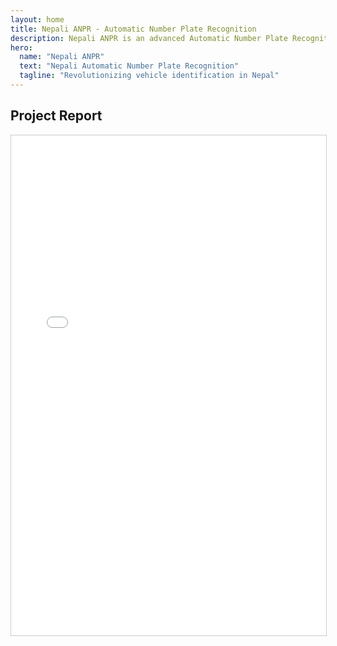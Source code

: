 ```yaml
---
layout: home
title: Nepali ANPR - Automatic Number Plate Recognition
description: Nepali ANPR is an advanced Automatic Number Plate Recognition system designed for Nepali vehicles.
hero:
  name: "Nepali ANPR"
  text: "Nepali Automatic Number Plate Recognition"
  tagline: "Revolutionizing vehicle identification in Nepal"
---
```


## Project Report

<iframe 
  src="/files/Nepali-ANPR-Project-Report.pdf" 
  width="100%" 
  height="800px" 
  style="border:1px solid #ccc;"
  title="Nepali ANPR Project Report PDF"
></iframe>
